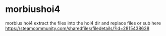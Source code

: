 # morbiushoi4
morbius hoi4
extract the files into the hoi4 dir and replace files 
or sub here https://steamcommunity.com/sharedfiles/filedetails/?id=2815438638
